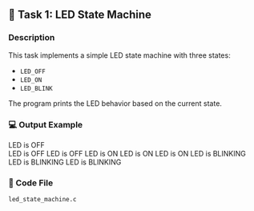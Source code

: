 ## 🧠 Task 1: LED State Machine

### Description
This task implements a simple LED state machine with three states:
- `LED_OFF`
- `LED_ON`
- `LED_BLINK`

The program prints the LED behavior based on the current state.

### 💻 Output Example
LED is OFF <br>
LED is OFF
LED is OFF
LED is ON
LED is ON
LED is ON
LED is BLINKING
LED is BLINKING
LED is BLINKING

### 🧩 Code File
`led_state_machine.c`
